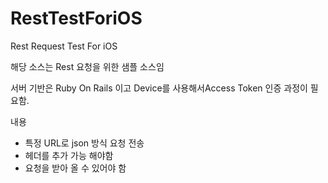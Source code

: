 # RestTestForiOS
Rest Request Test For iOS

해당 소스는 Rest 요청을 위한 샘플 소스임

서버 기반은 Ruby On Rails 이고 Device를 사용해서Access Token 인증 과정이 필요함.

내용 
- 특정 URL로 json 방식 요청 전송
- 헤더를 추가 가능 해야함
- 요청을 받아 올 수 있어야 함








